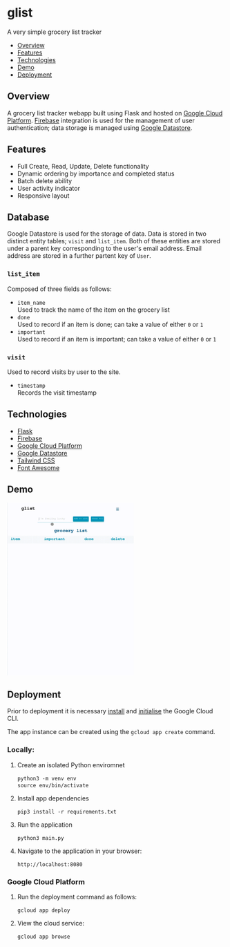 # glist

A very simple grocery list tracker


- [Overview](#overview)
- [Features](#features)
- [Technologies](#technologies)
- [Demo](#demo)
- [Deployment](#deployment)

## Overview

A grocery list tracker webapp built using Flask and hosted on [Google Cloud Platform](https://cloud.google.com/). [Firebase](https://firebase.google.com/) integration is used for the management of user authentication; data storage is managed using [Google Datastore](https://cloud.google.com/datastore).

## Features

- Full Create, Read, Update, Delete functionality
- Dynamic ordering by importance and completed status
- Batch delete ability
- User activity indicator
- Responsive layout

## Database
Google Datastore is used for the storage of data. Data is stored in two distinct entity tables; `visit` and `list_item`. Both of these entities are stored under a parent key corresponding to the user's email address. Email address are stored in a further partent key of `User`.

### `list_item`
Composed of three fields as follows:
- `item_name`  
    Used to track the name of the item on the grocery list
- `done`  
    Used to record if an item is done; can take a value of either `0` or `1`
- `important`  
    Used to record if an item is important; can take a value of either `0` or `1`


### `visit`
Used to record visits by user to the site. 
- `timestamp`  
    Records the visit timestamp


## Technologies

- [Flask](https://flask.palletsprojects.com/en/2.2.x/)
- [Firebase](https://firebase.google.com/)
- [Google Cloud Platform](https://cloud.google.com/)
- [Google Datastore](https://cloud.google.com/datastore)
- [Tailwind CSS](https://tailwindcss.com/)
- [Font Awesome](https://fontawesome.com/)

## Demo

<img src="https://github.com/eoinlarkin/glist/raw/main/docs/glist_demo.gif"  height="400"/>

## Deployment

Prior to deployment it is necessary [install](https://cloud.google.com/sdk/docs/install) and [initialise](https://cloud.google.com/sdk/docs/initializing) the Google Cloud CLI.

The app instance can be created using the `gcloud app create` command.

### Locally:

1. Create an isolated Python enviromnet
   ```
   python3 -m venv env
   source env/bin/activate
   ```
2. Install app dependencies
   ```
   pip3 install -r requirements.txt
   ```
3. Run the application
   ```
   python3 main.py
   ```
4. Navigate to the application in your browser:
   ```
   http://localhost:8080
   ```

### Google Cloud Platform

1. Run the deployment command as follows:

   ```
   gcloud app deploy
   ```

2. View the cloud service:
   ```
   gcloud app browse
   ```
